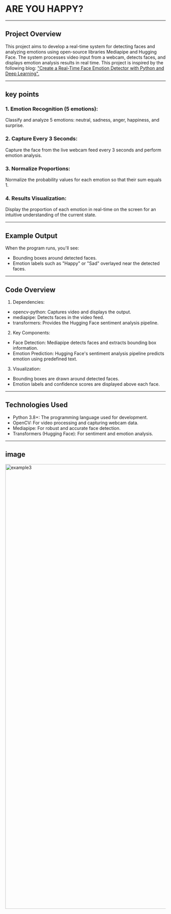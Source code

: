 # ARE YOU HAPPY? #
---
## Project Overview<br>

This project aims to develop a real-time system for detecting faces and analyzing emotions using open-source libraries Mediapipe and Hugging Face. The system processes video input from a webcam, detects faces, and displays emotion analysis results in real time. This project is inspired by the following blog: ["Create a Real-Time Face Emotion Detector with Python and Deep Learning".
](https://blog.bytescrum.com/create-a-real-time-face-emotion-detector-with-python-and-deep-learning)

---
## key points<br>
### 1. Emotion Recognition (5 emotions):
Classify and analyze 5 emotions: neutral, sadness, anger, happiness, and surprise.
### 2. Capture Every 3 Seconds:
Capture the face from the live webcam feed every 3 seconds and perform emotion analysis.
### 3. Normalize Proportions:
Normalize the probability values for each emotion so that their sum equals 1.
### 4. Results Visualization:
Display the proportion of each emotion in real-time on the screen for an intuitive understanding of the current state.

---
## Example Output
When the program runs, you'll see:
* Bounding boxes around detected faces.
* Emotion labels such as "Happy" or "Sad" overlayed near the detected faces.
---
## Code Overview
1. Dependencies:
* opencv-python: Captures video and displays the output.
* mediapipe: Detects faces in the video feed.
* transformers: Provides the Hugging Face sentiment analysis pipeline.

2. Key Components:
* Face Detection: Mediapipe detects faces and extracts bounding box information.
* Emotion Prediction: Hugging Face's sentiment analysis pipeline predicts emotion using predefined text.

3. Visualization:
* Bounding boxes are drawn around detected faces.
* Emotion labels and confidence scores are displayed above each face.
---

## Technologies Used
* Python 3.8+: The programming language used for development.
* OpenCV: For video processing and capturing webcam data.
* Mediapipe: For robust and accurate face detection.
* Transformers (Hugging Face): For sentiment and emotion analysis.
---

## image
<img width="1392" alt="example3" src="https://github.com/user-attachments/assets/eaf1d39f-4a7f-4a94-a211-8887f1096ffc">


